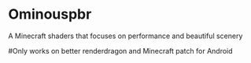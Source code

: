 # Ominouspbr
A Minecraft shaders that focuses on performance and beautiful scenery

#Only works on better renderdragon and Minecraft patch for Android

